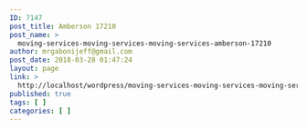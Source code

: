 ```yaml
---
ID: 7147
post_title: Amberson 17210
post_name: >
  moving-services-moving-services-moving-services-amberson-17210
author: mrgabonijeff@gmail.com
post_date: 2018-03-28 01:47:24
layout: page
link: >
  http://localhost/wordpress/moving-services-moving-services-moving-services-amberson-17210/
published: true
tags: [ ]
categories: [ ]
---
```

